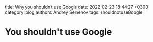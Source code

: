 title: Why you shouldn't use Google
date: 2022-02-23 18:44:27 +0300
category: blog
authors: Andrey Semenov
tags: shouldnotuseGoogle

# You shouldn't use Google
